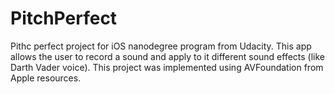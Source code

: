 # PitchPerfect
Pithc perfect project for iOS nanodegree program from Udacity. This app allows the user to record a sound and apply to it 
different sound effects (like Darth Vader voice). This project was implemented using AVFoundation from Apple resources.
